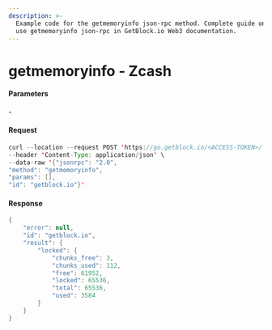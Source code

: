 ```yaml
---
description: >-
  Example code for the getmemoryinfo json-rpc method. Сomplete guide on how to
  use getmemoryinfo json-rpc in GetBlock.io Web3 documentation.
---
```


# getmemoryinfo - Zcash

#### Parameters

\-

#### Request

```java
curl --location --request POST 'https://go.getblock.io/<ACCESS-TOKEN>/' \
--header 'Content-Type: application/json' \ 
--data-raw '{"jsonrpc": "2.0",
"method": "getmemoryinfo",
"params": [],
"id": "getblock.io"}'
```

#### Response

```java
{
    "error": null,
    "id": "getblock.io",
    "result": {
        "locked": {
            "chunks_free": 3,
            "chunks_used": 112,
            "free": 61952,
            "locked": 65536,
            "total": 65536,
            "used": 3584
        }
    }
}
```

